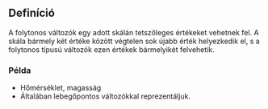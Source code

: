## Definíció
A folytonos változók egy adott skálán tetszőleges értékeket
vehetnek fel. A skála bármely két értéke között végtelen sok újabb
érték helyezkedik el, s a folytonos típusú változók ezen értékek
bármelyikét felvehetik.

### Példa
-  Hőmérséklet, magasság
-  Általában lebegőpontos változókkal reprezentáljuk.
